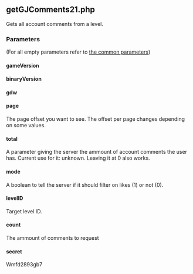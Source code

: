 ## getGJComments21.php
Gets all account comments from a level.
### Parameters
(For all empty parameters refer to [the common parameters](https://github.com/SMJSGaming/GDDocs/blob/master/endpoints/common_parameters.md))
#### gameVersion
#### binaryVersion
#### gdw
#### page
The page offset you want to see. The offset per page changes depending on some values.
#### total
A parameter giving the server the ammount of account comments the user has. Current use for it: unknown. Leaving it at 0 also works.
#### mode
A boolean to tell the server if it should filter on likes (1) or not (0).
#### levelID
Target level ID.
#### count
The ammount of comments to request
#### secret
Wmfd2893gb7
